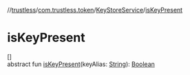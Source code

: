 //[trustless](../../../index.md)/[com.trustless.token](../index.md)/[KeyStoreService](index.md)/[isKeyPresent](is-key-present.md)

# isKeyPresent

[]\
abstract fun [isKeyPresent](is-key-present.md)(keyAlias: [String](https://kotlinlang.org/api/latest/jvm/stdlib/kotlin/-string/index.html)): [Boolean](https://kotlinlang.org/api/latest/jvm/stdlib/kotlin/-boolean/index.html)
